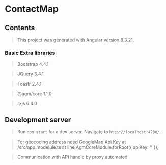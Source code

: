 # ContactMap


## Contents
> This project was generated with Angular version 8.3.21.

### Basic Extra libraries

> Bootstrap 4.4.1

> JQuery 3.4.1

> Toastr 2.4.1

> @agm/core 1.1.0

> rxjs 6.4.0

## Development server

> Run `npm start` for a dev server. Navigate to `http://localhost:4200/`. 

> For geocoding address need GoogleMap Api Key at /src/app.modelule.ts at line AgmCoreModule.forRoot({ apiKey: '' }),

> Communication with API handle by proxy automated
